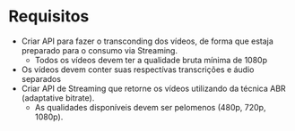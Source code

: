 # Requisitos

- Criar API para fazer o transconding dos vídeos, de forma que estaja preparado para o consumo via Streaming.
  - Todos os vídeos devem ter a qualidade bruta mínima de 1080p
- Os vídeos devem conter suas respectívas transcrições e áudio separados
- Criar API de Streaming que retorne os vídeos utilizando da técnica ABR (adaptative bitrate).
  - As qualidades disponíveis devem ser pelomenos (480p, 720p, 1080p).